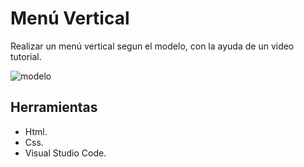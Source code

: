 # Menú Vertical
Realizar un menú vertical segun el modelo, con la ayuda de un video tutorial.

![modelo](https://fotos.subefotos.com/3b523ebdaaa3e207adb555eaa26b8351o.gif)

## Herramientas
* Html.
* Css.
* Visual Studio Code.
